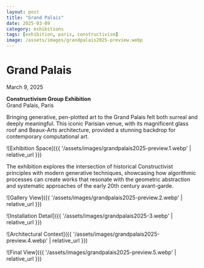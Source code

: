 ```yaml
---
layout: post
title: "Grand Palais"
date: 2025-03-09
category: exhibitions
tags: [exhibition, paris, constructivism]
image: /assets/images/grandpalais2025-preview.webp
---
```


# Grand Palais
March 9, 2025

**Constructivism Group Exhibition**  
Grand Palais, Paris


Bringing generative, pen-plotted art to the Grand Palais felt both surreal and deeply meaningful. This iconic Parisian venue, with its magnificent glass roof and Beaux-Arts architecture, provided a stunning backdrop for contemporary computational art.

![Exhibition Space]({{ '/assets/images/grandpalais2025-preview.1.webp' | relative_url }})

The exhibition explores the intersection of historical Constructivist principles with modern generative techniques, showcasing how algorithmic processes can create works that resonate with the geometric abstraction and systematic approaches of the early 20th century avant-garde.

![Gallery View]({{ '/assets/images/grandpalais2025-preview.2.webp' | relative_url }})

![Installation Detail]({{ '/assets/images/grandpalais2025-3.webp' | relative_url }})

![Architectural Context]({{ '/assets/images/grandpalais2025-preview.4.webp' | relative_url }})

![Final View]({{ '/assets/images/grandpalais2025-preview.5.webp' | relative_url }})